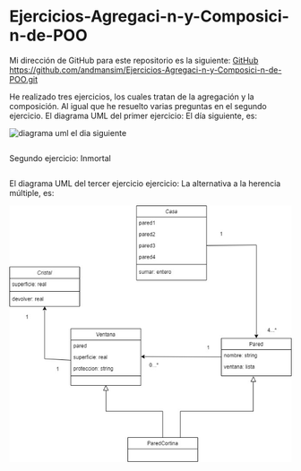 # Ejercicios-Agregaci-n-y-Composici-n-de-POO

Mi dirección de GitHub para este repositorio es la siguiente: [GitHub](https://github.com/andmansim/Ejercicios-Agregaci-n-y-Composici-n-de-POO.git)
https://github.com/andmansim/Ejercicios-Agregaci-n-y-Composici-n-de-POO.git

He realizado tres ejercicios, los cuales tratan de la agregación y la composición. Al igual que he resuelto varias preguntas en el segundo ejercicio.
El diagrama UML del primer ejercicio: El día siguiente, es:

![diagrama uml el dia siguiente](/dia-siguienre/el-dia-siguiente.jpg)


```

```
Segundo ejercicio: Inmortal

```

```

El diagrama UML del tercer ejercicio ejercicio: La alternativa a la herencia múltiple, es:

![diagrama uml la alternativa](/alternativa-herencia-multiple/alternativa.jpg)

```

```
